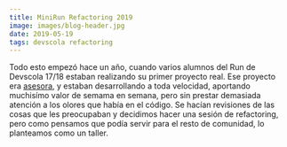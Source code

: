 ```yaml
---
title: MiniRun Refactoring 2019
image: images/blog-header.jpg
date: 2019-05-19
tags: devscola refactoring
---
```


Todo esto empezó hace un año, cuando varios alumnos del Run de Devscola 17/18 estaban realizando su primer proyecto real. Ese proyecto era [asesora](), y estaban desarrollando a toda velocidad, aportando muchisímo valor de semama en semana, pero sin prestar demasiada atención a los olores que había en el código. Se hacían revisiones de las cosas que les preocupaban y decidimos hacer una sesión de refactoring, pero como pensamos que podía servir para el resto de comunidad, lo planteamos como un taller.
